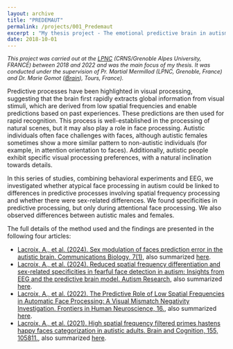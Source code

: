 ```yaml
---
layout: archive
title: "PREDEMAUT"
permalink: /projects/001_Predemaut
excerpt : "My thesis project - The emotional predictive brain in autism and sex differences."
date: 2018-10-01
---
```


<p style="font-size: 0.9em; font-style: italic;">
This project was carried out at the <a href="https://lpnc.univ-grenoble-alpes.fr/fr">LPNC</a> (CRNS/Grenoble Alpes University, FRANCE) between 2018 and 2022 and was the main focus of my thesis. 
It was conducted under the supervision of Pr. Martial Mermillod (LPNC, Grenoble, France) and Dr. Marie Gomot (<a href="https://ibrain.univ-tours.fr">iBrain</a>), Tours, France).
</p>

Predictive processes have been highlighted in visual processing, suggesting that the brain first rapidly extracts global information from visual stimuli, which are derived from low spatial frequencies and enable predictions based on past experiences. These predictions are then used for rapid recognition. 
This process is well-established in the processing of natural scenes, but it may also play a role in face processing. 
Autistic individuals often face challenges with faces, although autistic females sometimes show a more similar pattern to non-autistic individuals (for example, in attention orientation to faces). 
Additionally, autistic people exhibit specific visual processing preferences, with a natural inclination towards details.

In this series of studies, combining behavioral experiments and EEG, we investigated whether atypical face processing in autism could be linked to differences in predictive processes involving spatial frequency processing and whether there were sex-related differences. 
We found specificities in predictive processing, but only during attentional face processing. 
We also observed differences between autistic males and females.

The full details of the method used and the findings are presented in the following four articles:

- [Lacroix, A., et al. (2024). Sex modulation of faces prediction error in the autistic brain. Communications Biology, 7(1)](https://doi.org/10.1038/s42003-024-05807-4), also summarized [here](/publication/2024-01-25-Sex-modulation-of-fces-prediction-error-in-the-autistic-brain).
- [Lacroix, A., et al. (2024). Reduced spatial frequency differentiation and sex-related specificities in fearful face detection in autism: Insights from EEG and the predictive brain model. Autism Research](https://doi.org/10.1002/aur.3209), also summarized [here](/publication/2024-01-01-spatial-frequency-differentiation-autism).
- [Lacroix, A., et al. (2022). The Predictive Role of Low Spatial Frequencies in Automatic Face Processing: A Visual Mismatch Negativity Investigation. Frontiers in Human Neuroscience, 16.](https://www.frontiersin.org/article/10.3389/fnhum.2022.838454), also summarized [here](/publication/2022-01-01-predictive-role-low-spatial-frequencies).
- [Lacroix, A., et al. (2021). High spatial frequency filtered primes hastens happy faces categorization in autistic adults. Brain and Cognition, 155, 105811.](https://doi.org/10.1016/j.bandc.2021.105811), also summarized [here](/publication/2021-01-01-high-spatial-frequency-happy-faces-autism).